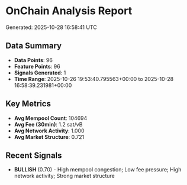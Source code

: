 # OnChain Analysis Report
Generated: 2025-10-28 16:58:41 UTC

## Data Summary
- **Data Points**: 96
- **Feature Points**: 96
- **Signals Generated**: 1
- **Time Range**: 2025-10-26 19:53:40.795563+00:00 to 2025-10-28 16:58:39.231981+00:00

## Key Metrics
- **Avg Mempool Count**: 104694
- **Avg Fee (30min)**: 1.2 sat/vB
- **Avg Network Activity**: 1.000
- **Avg Market Structure**: 0.721

## Recent Signals
- **BULLISH** (0.70) - High mempool congestion; Low fee pressure; High network activity; Strong market structure

